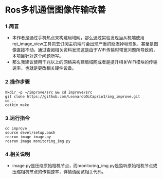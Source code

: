 # Ros多机通信图像传输改善
### 1.简言
- 本作者是通过手机热点来构建局域网，那么通过实验发现当从机端使用rqt_image_view工具包去订阅主机端时会出现严重的延迟掉帧现象，甚至是图像直接不动。通过查阅相关资料发现这是由于WiFi传输时带宽问题所导致的，本项目针对这个问题所写。
- 那么我建议使用千兆以上的网络来构建局域网或者是提升相关WiFi模块的传输速率，也就是更改相关硬件设备。
### 2.操作步骤
```
mkdir -p ~/improve/src && cd improve/src
git clone https://github.com/LeonardoDiCaprio1/img_improve.git
cd ..
catkin_make
```
### 3.运行指令
```
cd improve 
source devel/setup.bash
rosrun image image.py
rosrun image monitoring_img.py
```
### 4.相关说明
- image.py是压缩原始相机节点，而monitoring_img.py是监听原始相机节点或压缩相机节点的传输速率，详情请阅览相关代码。
